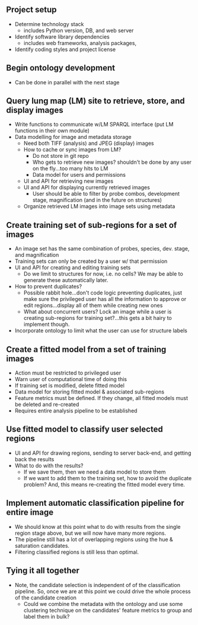 ## Project setup
  - Determine technology stack
    - includes Python version, DB, and web server
  - Identify software library dependencies
    - includes web frameworks, analysis packages,
  - Identify coding styles and project license

## Begin ontology development
  - Can be done in parallel with the next stage

## Query lung map (LM) site to retrieve, store, and display images
  - Write functions to communicate w/LM SPARQL interface (put LM functions in their own module)
  - Data modelling for image and metadata storage
    - Need both TIFF (analysis) and JPEG (display) images
    - How to cache or sync images from LM?
      - Do not store in git repo
      - Who gets to retrieve new images? shouldn't be done by any user on the fly...too many hits to LM
      - Data model for users and permissions
    - UI and API for retrieving new images
    - UI and API for displaying currently retrieved images
      - User should be able to filter by probe combos, development stage, magnification (and in the future on structures)
    - Organize retrieved LM images into image sets using metadata

## Create training set of sub-regions for a set of images
  - An image set has the same combination of probes, species, dev. stage, and magnification
  - Training sets can only be created by a user w/ that permission
  - UI and API for creating and editing training sets
    - Do we limit to structures for now, i.e. no cells? We may be able to generate these automatically later.
  - How to prevent duplicates?
    - Possible rabbit hole...don't code logic preventing duplicates, just make sure the privileged user has all the information to approve or edit regions...display all of them while creating new ones
    - What about concurrent users? Lock an image while a user is creating sub-regions for training set?...this gets a bit hairy to implement though.
  - Incorporate ontology to limit what the user can use for structure labels

## Create a fitted model from a set of training images
  - Action must be restricted to privileged user
  - Warn user of computational time of doing this
  - If training set is modified, delete fitted model
  - Data model for storing fitted model & associated sub-regions
  - Feature metrics must be defined. If they change, all fitted models must be deleted and re-created
  - Requires entire analysis pipeline to be established

## Use fitted model to classify user selected regions
  - UI and API for drawing regions, sending to server back-end, and getting back the results
  - What to do with the results?
    - If we save them, then we need a data model to store them
    - If we want to add them to the training set, how to avoid the duplicate problem? And, this means re-creating the fitted model every time.

## Implement automatic classification pipeline for entire image
  - We should know at this point what to do with results from the single region stage above, but we will now have many more regions.
  - The pipeline still has a lot of overlapping regions using the hue & saturation candidates.
  - Filtering classified regions is still less than optimal.

## Tying it all together
  - Note, the candidate selection is independent of of the classification pipeline. So, once we are at this point we could drive the whole process of the candidate creation
    - Could we combine the metadata with the ontology and use some clustering technique on the candidates' feature metrics to group and label them in bulk?
